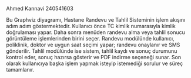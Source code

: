 Ahmed Kannavi
240541603

Bu Graphviz diyagramı, Hastane Randevu ve Tahlil Sisteminin işlem akışını adım adım göstermektedir.
Kullanıcı önce TC kimlik numarasıyla kimlik doğrulaması yapar.
Daha sonra menüden randevu alma veya tahlil sonucu görüntüleme işlemlerinden birini seçer.
Randevu modülünde kullanıcı, poliklinik, doktor ve uygun saat seçimi yapar; randevu onaylanır ve SMS gönderilir.
Tahlil modülünde ise sistem, tahlil kaydı ve sonuç durumunu kontrol eder, sonuç hazırsa gösterir ve PDF indirme seçeneği sunar.
Son olarak kullanıcıya başka işlem yapmak isteyip istemediği sorulur ve süreç tamamlanır.
